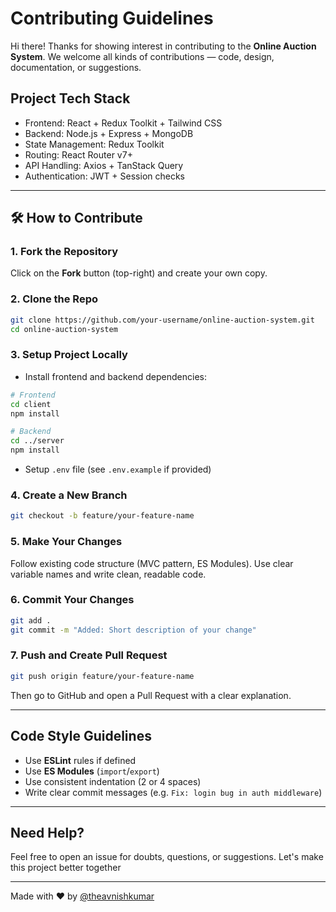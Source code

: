 # Contributing Guidelines

Hi there!
Thanks for showing interest in contributing to the **Online Auction System**. We welcome all kinds of contributions — code, design, documentation, or suggestions.

## Project Tech Stack

* Frontend: React + Redux Toolkit + Tailwind CSS
* Backend: Node.js + Express + MongoDB
* State Management: Redux Toolkit
* Routing: React Router v7+
* API Handling: Axios + TanStack Query
* Authentication: JWT + Session checks

---

## 🛠 How to Contribute

### 1. Fork the Repository

Click on the **Fork** button (top-right) and create your own copy.

### 2. Clone the Repo

```bash
git clone https://github.com/your-username/online-auction-system.git
cd online-auction-system
```

### 3. Setup Project Locally

* Install frontend and backend dependencies:

```bash
# Frontend
cd client
npm install

# Backend
cd ../server
npm install
```

* Setup `.env` file (see `.env.example` if provided)

### 4. Create a New Branch

```bash
git checkout -b feature/your-feature-name
```

### 5. Make Your Changes

Follow existing code structure (MVC pattern, ES Modules). Use clear variable names and write clean, readable code.

### 6. Commit Your Changes

```bash
git add .
git commit -m "Added: Short description of your change"
```

### 7. Push and Create Pull Request

```bash
git push origin feature/your-feature-name
```

Then go to GitHub and open a Pull Request with a clear explanation.

---

## Code Style Guidelines

* Use **ESLint** rules if defined
* Use **ES Modules** (`import`/`export`)
* Use consistent indentation (2 or 4 spaces)
* Write clear commit messages (e.g. `Fix: login bug in auth middleware`)

---

## Need Help?

Feel free to open an issue for doubts, questions, or suggestions.
Let's make this project better together

---

Made with ❤️ by [@theavnishkumar](https://github.com/theavnishkumar)

